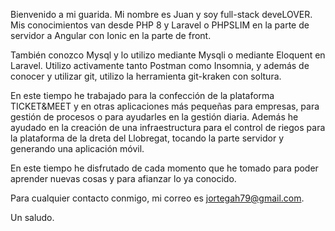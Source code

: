 Bienvenido a mi guarida. Mi nombre es Juan y soy full-stack deveLOVER.
Mis conocimientos van desde PHP 8 y Laravel  o PHPSLIM  en la parte de servidor a Angular con Ionic en la parte de front.

También conozco Mysql y lo utilizo mediante Mysqli o mediante Eloquent en Laravel.
Utilizo activamente tanto Postman como Insomnia, y además de conocer y utilizar git, utilizo la herramienta git-kraken con soltura.

En este tiempo he trabajado para la confección de la plataforma TICKET&MEET  y en otras aplicaciones más pequeñas para empresas, para gestión de procesos o para ayudarles en la gestión diaria.
Además he ayudado en la creación de una infraestructura para el control de riegos para la plataforma de la dreta del Llobregat, tocando la parte servidor y generando una aplicación móvil.

En este tiempo he disfrutado de cada momento que he tomado para poder aprender nuevas cosas y para afianzar lo ya conocido.

Para cualquier contacto conmigo, mi correo es jortegah79@gmail.com.

Un saludo.

